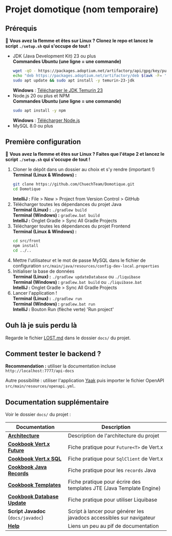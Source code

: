 # Projet domotique (nom temporaire)

## Prérequis

🤩 **Vous avez la flemme et êtes sur Linux ? Clonez le repo et lancez le script `./setup.sh` qui s'occupe de tout !**

- JDK (Java Development Kit) 23 ou plus  
  **Commandes Ubuntu (une ligne = une commande)**
  ```bash
  wget -qO - https://packages.adoptium.net/artifactory/api/gpg/key/public | sudo gpg --dearmor | sudo tee /etc/apt/trusted.gpg.d/adoptium.gpg > /dev/null
  echo "deb https://packages.adoptium.net/artifactory/deb $(awk -F= '/^VERSION_CODENAME/{print$2}' /etc/os-release) main" | sudo tee /etc/apt/sources.list.d/adoptium.list
  sudo apt update && sudo apt install -y temurin-23-jdk
  ```
  **Windows** : [Télécharger le JDK Temurin 23](https://adoptium.net/fr/temurin/releases/?version=23&os=windows&arch=x64)
- Node.js 20 ou plus et NPM  
  **Commandes Ubuntu (une ligne = une commande)**
  ```bash
  sudo apt install -y npm
  ```
  **Windows** : [Télécharger Node.js](https://nodejs.org/en/download/current/)
- MySQL 8.0 ou plus

## Première configuration

🤩 **Vous avez la flemme et êtes sur Linux ? Faites que l'étape 2 et lancez le script `./setup.sh` qui s'occupe de tout !**

1. Cloner le dépôt dans un dossier au choix et s'y rendre (important !)
   **Terminal (Linux & Windows) :**
   ```bash
   git clone https://github.com/ChuechTeam/Domotique.git
   cd Domotique
   ```
   **IntelliJ :** File > New > Project from Version Control > GitHub
2. Télécharger toutes les dépendances du projet Java  
   **Terminal (Linux) :** `./gradlew build`  
   **Terminal (Windows) :** `gradlew.bat build`  
   **IntelliJ :** Onglet Gradle > Sync All Gradle Projects
3. Télécharger toutes les dépendances du projet Frontend  
   **Terminal (Linux & Windows) :** 
   ```bash
   cd src/front
   npm install
   cd ../..
   ```
4. Mettre l'utilisateur et le mot de passe MySQL dans le fichier de configuration
   `src/main/java/resources/config-dev-local.properties`
5. Initialiser la base de données   
   **Terminal (Linux) :** `./gradlew updateDatabase` ou `./liquibase`     
   **Terminal (Windows) :** `gradlew.bat build` ou `./liquibase.bat`    
   **IntelliJ :** Onglet Gradle > Sync All Gradle Projects
6. Lancer l'application !  
   **Terminal (Linux) :** `./gradlew run`    
   **Terminal (Windows) :** `gradlew.bat run`    
   **IntelliJ :** Bouton Run (flèche verte) 'Run project'

## Ouh là je suis perdu là

Regarde le fichier [LOST.md](docs/LOST.md) dans le dossier `docs/` du projet.

## Comment tester le backend ?

**Recommendation :** utiliser la documentation incluse `http://localhost:7777/api-docs`

Autre possibilité : utiliser l'application [Yaak](https://yaak.app/download) puis importer le fichier OpenAPI
`src/main/resources/openapi.yml`.

## Documentation supplémentaire

Voir le dossier `docs/` du projet :

| Documentation                                              | Description                                                          |
|------------------------------------------------------------|----------------------------------------------------------------------|
| **[Architecture](docs/ARCHITECTURE.md)**                   | Description de l'architecture du projet                              |
| **[Cookbook Vert.x Future](docs/COOKBOOK_VertxFuture.md)** | Fiche pratique pour `Future<T>` de Vert.x                            |
| **[Cookbook Vert.x SQL](docs/COOKBOOK_VertxSql.md)**       | Fiche pratique pour `SqlClient` de Vert.x                            |
| **[Cookbook Java Records](docs/COOKBOOK_JavaRecords.md)**  | Fiche pratique pour les `records` Java                               |
| **[Cookbook Templates](docs/COOKBOOK_Templates.md)**       | Fiche pratique pour écrire des templates JTE (Java Template Engine)  |
| **[Cookbook Database Update](docs/COOKBOOK_DatabaseUpdate.md)** | Fiche pratique pour utiliser Liquibase                          |
| **Script Javadoc** (`docs/javadoc`) | Script à lancer pour générer les javadocs accessibles sur navigateur |
| **[Help](docs/HELP.md)**                                   | Liens un peu au pif de documentation                                 |
